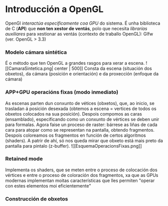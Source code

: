 # Introducción a OpenGL
OpenGl _interactúa específicamente coa GPU_ do sistema.
É unha biblioteca de C (**API**) que **non ten xestor de ventás**, polo que necesita _librarías auxiliares_ para xestionar as ventás (contexto de traballo OpenGL): Glfw (ver. OpenGL > 3.3)

### Modelo cámara sintética
É o método que ten OpenGL a grandes rasgos para xerar a escena.
![[CamaraSintetica.png| center | 500]]
Consta da escena (situación dos obxetos), da cámara (posición e orientación) e da proxección (enfoque da cámara)

### APP+GPU operacións fixas (modo inmediato)
As escenas parten dun conxunto de vétices (obxetos), que, ao inicio, se trasladan á posición desexada (obtemos a escena = vertices de todos os obxetos colocados na sua posición). Despois compomos as caras (ensamblado), especificando como un conxunto de vértices se deben unir para formalas. Agora faise un proceso de raster: bárrese as liñas de cada cara para atopar como se representan na pantalla, obtendo fragmentos. Despois coloreamos os fragmentos en función de certos algoritmos (shaders). A patrir de ahí, só nos queda mirar que obxeto está mais preto da pantalla para pintalo (z-buffer).
![[EsquemaOperacionsFixas.png]]

### Retained mode
Implementa os shaders, que se meten entre o proceso de colocación dos vértices e entre o proceso de coloración dos fragmentos, xa que as GPUs modernas implementan moitas características que lles permiten "operar con estes elementos moi eficientemente"

### Construcción de obxetos





